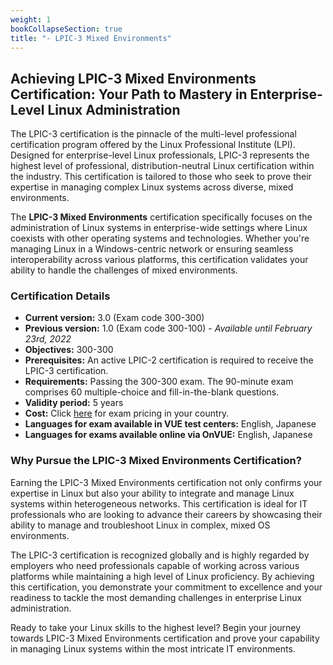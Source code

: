 ```yaml
---
weight: 1
bookCollapseSection: true
title: "- LPIC-3 Mixed Environments"
---
```


## Achieving LPIC-3 Mixed Environments Certification: Your Path to Mastery in Enterprise-Level Linux Administration

The LPIC-3 certification is the pinnacle of the multi-level professional certification program offered by the Linux Professional Institute (LPI). Designed for enterprise-level Linux professionals, LPIC-3 represents the highest level of professional, distribution-neutral Linux certification within the industry. This certification is tailored to those who seek to prove their expertise in managing complex Linux systems across diverse, mixed environments.

The **LPIC-3 Mixed Environments** certification specifically focuses on the administration of Linux systems in enterprise-wide settings where Linux coexists with other operating systems and technologies. Whether you're managing Linux in a Windows-centric network or ensuring seamless interoperability across various platforms, this certification validates your ability to handle the challenges of mixed environments.

### Certification Details

- **Current version:** 3.0 (Exam code 300-300)
- **Previous version:** 1.0 (Exam code 300-100) - *Available until February 23rd, 2022*
- **Objectives:** 300-300
- **Prerequisites:** An active LPIC-2 certification is required to receive the LPIC-3 certification.
- **Requirements:** Passing the 300-300 exam. The 90-minute exam comprises 60 multiple-choice and fill-in-the-blank questions.
- **Validity period:** 5 years
- **Cost:** Click [here](#) for exam pricing in your country.
- **Languages for exam available in VUE test centers:** English, Japanese
- **Languages for exams available online via OnVUE:** English, Japanese

### Why Pursue the LPIC-3 Mixed Environments Certification?

Earning the LPIC-3 Mixed Environments certification not only confirms your expertise in Linux but also your ability to integrate and manage Linux systems within heterogeneous networks. This certification is ideal for IT professionals who are looking to advance their careers by showcasing their ability to manage and troubleshoot Linux in complex, mixed OS environments.

The LPIC-3 certification is recognized globally and is highly regarded by employers who need professionals capable of working across various platforms while maintaining a high level of Linux proficiency. By achieving this certification, you demonstrate your commitment to excellence and your readiness to tackle the most demanding challenges in enterprise Linux administration.

Ready to take your Linux skills to the highest level? Begin your journey towards LPIC-3 Mixed Environments certification and prove your capability in managing Linux systems within the most intricate IT environments.

